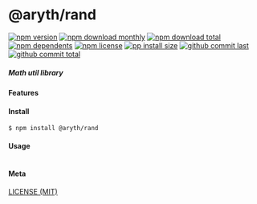 # @aryth/rand

[![npm version][badge-npm-version]][url-npm]
[![npm download monthly][badge-npm-download-monthly]][url-npm]
[![npm download total][badge-npm-download-total]][url-npm]
[![npm dependents][badge-npm-dependents]][url-github]
[![npm license][badge-npm-license]][url-npm]
[![pp install size][badge-pp-install-size]][url-pp]
[![github commit last][badge-github-last-commit]][url-github]
[![github commit total][badge-github-commit-count]][url-github]

[//]: <> (Shields)
[badge-npm-version]: https://flat.badgen.net/npm/v/@aryth/rand
[badge-npm-download-monthly]: https://flat.badgen.net/npm/dm/@aryth/rand
[badge-npm-download-total]:https://flat.badgen.net/npm/dt/@aryth/rand
[badge-npm-dependents]: https://flat.badgen.net/npm/dependents/@aryth/rand
[badge-npm-license]: https://flat.badgen.net/npm/license/@aryth/rand
[badge-pp-install-size]: https://flat.badgen.net/packagephobia/install/@aryth/rand
[badge-github-last-commit]: https://flat.badgen.net/github/last-commit/hoyeungw/vect
[badge-github-commit-count]: https://flat.badgen.net/github/commits/hoyeungw/vect

[//]: <> (Link)
[url-npm]: https://npmjs.org/package/@aryth/rand
[url-pp]: https://packagephobia.now.sh/result?p=@aryth/rand
[url-github]: https://github.com/hoyeungw/vect

##### Math util library

#### Features

#### Install
```console
$ npm install @aryth/rand
```

#### Usage
```js
```

#### Meta
[LICENSE (MIT)](LICENSE)
